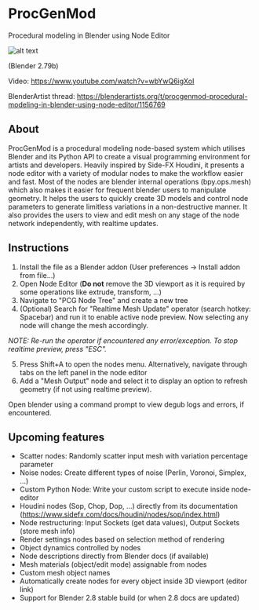 # ProcGenMod
Procedural modeling in Blender using Node Editor

![alt text](https://raw.githubusercontent.com/aachman98/ProcGenMod/master/img.PNG)

(Blender 2.79b)

Video: https://www.youtube.com/watch?v=wbYwQ6igXoI

BlenderArtist thread: https://blenderartists.org/t/procgenmod-procedural-modeling-in-blender-using-node-editor/1156769

## About
ProcGenMod is a procedural modeling node-based system which utilises Blender and its Python API to create a visual programming environment for artists and developers. Heavily inspired by Side-FX Houdini, it presents a node editor with a variety of modular nodes to make the workflow easier and fast. Most of the nodes are blender internal operations (bpy.ops.mesh) which also makes it easier for frequent blender users to manipulate geometry. It helps the users to quickly create 3D models and control node parameters to generate limitless variations in a non-destructive manner. It also provides the users to view and edit mesh on any stage of the node network independently, with realtime updates.

## Instructions 
1. Install the file as a Blender addon (User preferences -> Install addon from file...)
2. Open Node Editor (__Do not__ remove the 3D viewport as it is required by some operations like extrude, transform, ...)
3. Navigate to "PCG Node Tree" and create a new tree
4. (Optional) Search for "Realtime Mesh Update" operator (search hotkey: Spacebar) and run it to enable active node preview. Now selecting any node will change the mesh accordingly.

_NOTE: Re-run the operator if encountered any error/exception. To stop realtime preview, press "ESC"._

5. Press Shift+A to open the nodes menu. Alternatively, navigate through tabs on the left panel in the node editor
6. Add a "Mesh Output" node and select it to display an option to refresh geometry (if not using realtime preview).

Open blender using a command prompt to view degub logs and errors, if encountered.

## Upcoming features
* Scatter nodes: Randomly scatter input mesh with variation percentage parameter
* Noise nodes: Create different types of noise (Perlin, Voronoi, Simplex, …)
* Custom Python Node: Write your custom script to execute inside node-editor
* Houdini nodes (Sop, Chop, Dop, ...) directly from its documentation (https://www.sidefx.com/docs/houdini/nodes/sop/index.html)
* Node restructuring: Input Sockets (get data values), Output Sockets (store mesh info)
* Render settings nodes based on selection method of rendering
* Object dynamics controlled by nodes
* Node descriptions directly from Blender docs (if available)
* Mesh materials (object/edit mode) assignable from nodes
* Custom mesh object names
* Automatically create nodes for every object inside 3D viewport (editor link)
* Support for Blender 2.8 stable build (or when 2.8 docs are updated)
